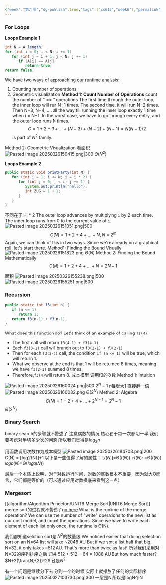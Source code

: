 ```yaml
---
{"week":"第六周","dg-publish":true,"tags":["cs61b","week6"],"permalink":"/CS 61B/Lecture 15 Asymptotics II/","dgPassFrontmatter":true,"noteIcon":"","created":"2025-03-26T14:47:47.595+08:00","updated":"2025-04-19T09:51:30.008+08:00"}
---
```


### For Loops
**Loops Example 1**
```java
int N = A.length;
for (int i = 0; i < N; i += 1)
   for (int j = i + 1; j < N; j += 1)
      if (A[i] == A[j])
         return true;
return false;
```
We have two ways of approaching our runtime analysis:
1. Counting number of operations
2. Geometric visualization
**Method 1: Count Number of Operations**
count the number of " == " operations
The first time through the outer loop, the inner loop will run N−1 times. The second time, it will run N−2 times. Then N−3, N−4, .... all the way till running the inner loop exactly 1 time when i = N−1. In the worst case, we have to go through every entry, and the outer loop runs N times.
$$
C=1+2+3+...+(N-3)+(N-2)+(N-1)=N(N-1)/2
$$
is part of $N^2$ family.

Method 2: Geometric Visualization
看面积
![Pasted image 20250326150415.png|300](/img/user/accessory/Pasted%20image%2020250326150415.png)
$\Theta (N^2)$

**Loops Example 2**
```java
public static void printParty(int N) {
   for (int i = 1; i <= N; i = i * 2) {
      for (int j = 0; j < i; j += 1) {
         System.out.println("hello");   
         int ZUG = 1 + 1;
      }
   }
}
```
不同在于i=i * 2
The outer loop advances by multiplying `i` by 2 each time. The inner loop runs from 0 to the current value of `i`.
![Pasted image 20250326151051.png|500](/img/user/accessory/Pasted%20image%2020250326151051.png)
$$
C(N)=1+2+4+...+N, N=2^m
$$
Again, we can think of this in two ways. Since we're already on a graphical roll, let's start there.
Method1: Finding the Bound Visually
![Pasted image 20250326151823.png](/img/user/accessory/Pasted%20image%2020250326151823.png)
$\Theta(N)$
Method 2: Finding the Bound Mathematically
$$
C(N)=1+2+4+...+N=2N-1
$$

面积
![Pasted image 20250326155238.png|500](/img/user/accessory/Pasted%20image%2020250326155238.png)
![Pasted image 20250326155251.png|500](/img/user/accessory/Pasted%20image%2020250326155251.png)

### Recursion
```java
public static int f3(int n) {
   if (n <= 1) 
      return 1;
   return f3(n-1) + f3(n-1);
}
```
What does this function do?
Let's think of an example of calling `f3(4)`:
- The first call will return `f3(4-1) + f3(4-1)`
- Each `f3(3-1)` call will branch out to `f3(2-1) + f3(2-1)`
- Then for each `f3(2-1)` call, the condition `if (n <= 1)` will be true, which will return 1.
- What we observe at the end is that 1 will be returned 8 times, meaning we have `f3(2-1)` summed 8 times.
- Therefore,`f3(4)`will return 8.
成本模型 调用f3的次数
Method 1: Intuition

![Pasted image 20250326160024.png|500](/img/user/accessory/Pasted%20image%2020250326160024.png)
$2^N-1$ n每增大1 直接翻一倍
![Pasted image 20250326160032.png](/img/user/accessory/Pasted%20image%2020250326160032.png)
$\Theta(2^N)$
Method 2: Algebra
$$
C(N)=1+2+4+...+2^{N-1}=2^N-1
$$
$\Theta(2^N)$

### Binary Search
binary search的步骤就不赘述了
注意偶数的情况
核心在于每一次都切一半
我们要考虑对半切多少次的问题
所以我们觉得是$log_2n$

用函数调用次数作为成本模型
![Pasted image 20250326184703.png|200](/img/user/accessory/Pasted%20image%2020250326184703.png)
C(N) = ⌊log2(N)⌋+1
以下是一些值得了解的属性：
⌊𝑓(𝑁)⌋=Θ(𝑓(𝑁))
⌈𝑓(𝑁)⌉=Θ(𝑓(𝑁))
𝑙𝑜𝑔𝑝(𝑁)=Θ(𝑙𝑜𝑔𝑞(𝑁))

最后一个本质上说明，对于对数运行时间，对数的底数根本不重要，因为就大O而言，它们都是等价的（可以通过应用对数换底来看到这一点）

### Mergesort
[[algorithm/Algorithm Princeton/UNIT6 Merge Sort\|UNIT6 Merge Sort]]
merge sort的过程就不赘述了[go here](https://docs.google.com/presentation/d/1mdCppuWQfKG5JUBHAMHPgbSv326JtCi5mvjH1-6XcMw/edit#slide=id.g463de7561_042)
What is the runtime of the merge operation? We can use the number of "write" operations to the new list as our cost model, and count the operations. Since we have to write each element of each list only once, the runtime is Θ(N).

我们都知道selction sort是 $N^2$的数量级
We noticed earlier that doing selection sort on an N=64 list will take ~2048 AU
But if we sort a list half that big, N=32, it only takes ~512 AU. That's more than twice as fast!
所以我们采用对N=32的序列排序之后 归并 512 + 512 + 64 = 1088 AU
But how much faster?
$N+2(\frac{N}{2})^2$   还是$N^2$

有一个问题是继续分下去  分到一个的时候 实际上就摆脱了任何的实际排序
![Pasted image 20250327103730.png|300](/img/user/accessory/Pasted%20image%2020250327103730.png)
一层是N
所以是logN个N
